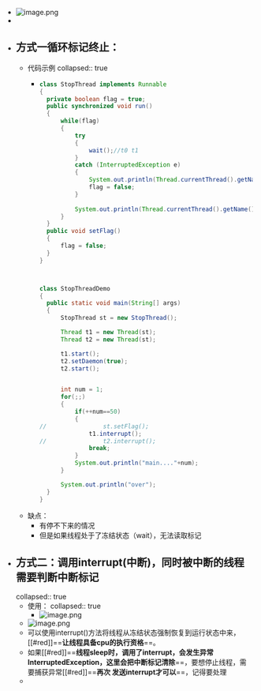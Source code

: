 - ![image.png](../assets/image_1687792870687_0.png)
-
- ## 方式一循环标记终止：
	- 代码示例
	  collapsed:: true
		- ```java
		  class StopThread implements Runnable
		  {
		  	private boolean flag = true;
		  	public synchronized void run()
		  	{
		  		while(flag)
		  		{
		  			try
		  			{
		  				wait();//t0 t1
		  			}
		  			catch (InterruptedException e)
		  			{
		  				System.out.println(Thread.currentThread().getName()+"....."+e);
		  				flag = false;
		  			}
		  			
		  			System.out.println(Thread.currentThread().getName()+"......++++");
		  		}
		  	}
		  	public void setFlag()
		  	{
		  		flag = false;
		  	}
		  }
		  
		  
		  
		  class StopThreadDemo 
		  {
		  	public static void main(String[] args) 
		  	{
		  		StopThread st = new StopThread();
		  
		  		Thread t1 = new Thread(st);
		  		Thread t2 = new Thread(st);
		  
		  		t1.start();
		  		t2.setDaemon(true);
		  		t2.start();
		  
		  
		  		int num = 1;
		  		for(;;)
		  		{
		  			if(++num==50)
		  			{
		  //				st.setFlag();
		  				t1.interrupt();
		  //				t2.interrupt();
		  				break;
		  			}
		  			System.out.println("main...."+num);
		  		}
		  
		  		System.out.println("over");
		  	}
		  }
		  ```
	- 缺点：
		- 有停不下来的情况
		- 但是如果线程处于了冻结状态（wait），无法读取标记
- ## 方式二：调用interrupt(中断)，同时被中断的线程需要判断中断标记
  collapsed:: true
	- 使用：
	  collapsed:: true
		- ![image.png](../assets/image_1689992657719_0.png)
	- ![image.png](../assets/image_1687793348317_0.png)
	- 可以使用interrupt()方法将线程从冻结状态强制恢复到运行状态中来，[[#red]]==**让线程具备cpu的执行资格**==。
	- 如果[[#red]]==**线程sleep时，调用了interrupt，会发生异常 InterruptedException，这里会把中断标记清除**==，要想停止线程，需要捕获异常[[#red]]==**再次 发送interrupt才可以**==，记得要处理
	-